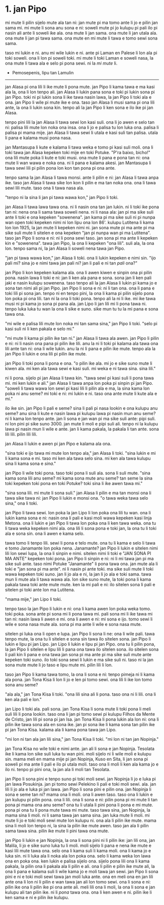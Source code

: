 # 1. jan Pipo

mi mute li pilin sijelo mute ala tan ni: jan mute pi ma tomo ante li jo e pilin jan sama mi. mi mute li sona anu sona e ni: soweli mute pi jo kulupu pi pali ilo pi nasin ali ante li soweli ike ala. ona mute li jan sama. ona mute li jan utala ala. ona mute li jan pi tawa sama. ona mute en mi mute li tawa e tomo sewi sona sama.

taso mi lukin e ni. anu mi wile lukin e ni. ante pi Laman en Palese li lon ala pi toki soweli. ona li lon pi soweli toki. mi mute li toki Laman e soweli nasa, la ona mute li tawa ala e selo pi pona sewi. ni la *mi mute* li.

* Pemosepenis, lipu tan Lamulin

---

jan Alasa pi ona lili li ike mute li pona mute. jan Pipo li kama tawa e ma kasi ala la, ona li lon tenpo ali. jan Alasa li lukin pana sona e toki pi lukin sona pi jan Pipo. toki ni pi lukin sona li ike tawa nasin lawa, la jan Pipo li toki ala e ona. jan Pipo li wile pi mute ike e ona. taso jan Alasa li musi sama pi ona lili ante, la ona li lukin sona kin. tenpo ali la jan Pipo li ken sona e ilo ike pi jan Alasa.

tenpo pini lili la jan Alasa li tawa sewi lon kasi suli. ona li jo awen e selo tan ni: palisa lili mute lon noka ona insa. ona li jo e palisa tu lon luka ona. palisa li palisa pi mama mije. jan Alasa li tawa sewi li utala e kasi suli tan palisa. utala li pana e kalama musi pona nasa.

jan Mantasupa li kute e kalama li tawa weka e tomo pi kasi suli moli. ona li toki tawa jan Alasa kepeken toki mije en toki Potuke. "P'ra baixo, bicho!" ona lili mute poka li kute e toki musi. ona mute li pana e pona tan ni: ona mute li wan wawa e noka ona. ni li pana e kalama akesi. jan Mantasupa li tawa sewi lili pi pilin pona lon kon tan pona pi ona ante.

tenpo sama la jan Alasa li tawa monsi. ante li pilin e ni: jan Alasa li tawa anpa ike. taso jan Alasa li tawa sike lon kon li pilin e ma tan noka ona. ona li tawa sewi lili mute. taso ona li tawa nasa ala.

"tenpo ni la sina li jan pi tawa wawa kon," jan Pipo li toki.

jan Alasa li tawa lawa tawa ona. ni li nasin ona tan jan lukin. ni li toki ike pona tan ni: nena ona li sama tawa soweli nena. ni li nasa ala: jan pi ma sike suli ante li toki e ona kepeken "sowenena". jan kama pi ma sike suli ni pi nunpa wan open toki kepeken nimi ni lon lipu ona lon 86'. kulupu Lutitena li kama lon lon 1925, la jan mute li kepeken nimi ni. jan sona mute pi ma ante pi ma sike suli mute li sitelen e ona kepeken "jan pi nunpa wan pi ma Lutitena". taso jan Pipo li sona e ni: ni li pona sewi taso. jan sona pi ma ante li kepeken kin e "sowenena". tawa jan Pipo, la ona li kepeken "ona lili". suli ala, la ona lon. tenpo sama ni, la jan Alasa li soweli nena tawa jan Pipo.

"jan pi tawa wawa kon," jan Alasa li toki. ona li lukin kepeken e nimi sin. "ijo pali mi? sina jo e nimi tawa jan pali ni? jan li pali e ni tan *pali* ona?"

jan Pipo li kon kepeken kalama ala. ona li awen kiwen e sinpin ona pi pilin pona. nasin lawa li toki e ni: jan li ken ala pana e sona. sona jan li ken pali jaki e nasin kulupu sowenena. taso tenpo ali la jan Alasa li lukin pi kama jo e sona tan nimi ali pi jan Pipo. jan Pipo li sona e ni: ni li tan ona. ona li pana e toki lili pi sona jan. tenpo ni en tenpo pini, la ona li kama pi pilin sijelo pona lon poka pi ona lili. tan ni la ona li toki pona. tenpo ali la ni li ike. mi ike tawa musi ni pi kama jo sona pi pana ala. jan Lipo li jan lili mi li pona tawa ni. tenpo luka luka tu wan la ona li sike e suno. sike mun tu tu la mi pana e sona tawa ona.

"mi wile e palisa lili mute lon noka mi tan sama sina," jan Pipo li toki. "selo pi kasi suli ni li ken pakala e selo mi."

"mi mute li kama pi pilin ike tan ni." jan Alasa li tawa ala awen. jan Pipo li pilin e ni: ni li nasin ona pana pi pilin ike lili. anu la ni li toki pi kalama ala tawa ona lili ante tan ni: ona li wile lukin. anu la ni li pana e pilin ike mute. tenpo ala la jan Pipo li lukin e ona lili pi pilin ike mute.

jan Pipo li toki pona li pona e ona. "o pilin ike ala. mi jo e sike suno mute li kiwen ala. mi ken ala tawa sewi e kasi suli. mi weka e ni tawa sina. sina lili."

ni li pona. sijelo pi jan Alasa li tawa kin. "tawa sewi pi kasi suli li pona tawa mi. mi ken lukin e ali." jan Alasa li tawa anpa lon poka pi sinpin pi jan Pipo. "soweli li tawa wawa lon sewi pi kasi lili li pilin ala e ma, la sina kama lon poka ni anu seme? mi toki e ni: mi lukin e ni. taso ona ante mute li kute ala e mi."

ilo ike sin. jan Pipo li pali e seme? sina li pali pi nasa lookin e ona kulupu anu seme? anu sina li kute e nasin lawa pi kulupu lawa pi nasin mun anu seme? ni li kama lon tenpo ante. jan li sona e jan wan pi ma sike suli ante: pipi suli. ni lon pini pi sike suno 3000. jan mute li moli e pipi suli ali. tenpo ni la kulupu lawa pi nasin mun li wile e ante. jan li kama pakala, la pakala li tan ante. sona lili lili. pilin lili lili.

jan Alasa li lukin e awen pi jan Pipo e kalama ala ona.

"sina toki e ijo tawa mi mute lon tenpo ala," jan Alasa li toki. "sina lukin e mi li kama sona e mi. taso mi ken ala tawa selo sina. mi ken ala tawa kulupu sina li kama sona e *sina*."

jan Pipo li wile toki pona. taso toki pona li suli ala. sona li suli mute. "sina kama sona lili anu seme? mi kama sona mute anu seme? tan seme la sina toki kepeken toki pona en toki Potuke? toki sina li ike awen tawa mi."

"sina sona lili. mi mute li sona suli." jan Alasa li pilin e ma tan monsi ona li tawa sike tawa ni: jan Pipo li lukin e monsi ona. "o tawa weka tawa selo sina," ona li toki.

jan Pipo li tawa sewi. lon poka la jan Lipo li lon poka ona lili tu wan. ona li lukin kama sona e ni: nasin ona li pali e kasi moli wawa kepeken kasi linja Metona. ona li lukin e jan Pipo li tawa lon poka ona li ken tawa weka. ona tu li tawa weka kepeken nimi ala. ona lili li sona pona e toki jan, la ona tu li toki ala e sona sin. ona li awen e kama selo.

tawa tomo li tenpo lili. sewi li pona e telo mute. ona tu li kama e selo li tawa e tomo Janamante lon poka nena. Janamante? jan Pipo li lukin e sitelen nimi lili lon sewi lupa, la ona li sinpin e nimi. sitelen nimi li toki e "JAN SONA PI MA ANTE" kepeken toki pona. jan Pipo li sinpin e ni: ni li mi tawa jan pi ma sike suli ante. taso nimi Potuke "Janamante" li pona tawa ona. jan mute ala li toki e "jan sona pi ma ante". ni li nasin pi ante toki. ma sike suli mute li toki wawa kepeken toki suno. jan li jo ala e ni, la jan li jo ala e toki sama. tawa mun li mute ala li tawa wawa ala. lon sike suno mute, la toki pona li kama pakala tawa toki ante mute mute. ken la mi pali e ni: ilo sitelen sona li pali e sitelen pi toki ante lon ma Lutitena.

"mama mije," jan Lipo li toki.

tenpo taso la jan Pipo li lukin e ni: ona li kama awen lon poka weka tomo. toki poka. sona ante pi sona mi li pona tawa mi. pali sona mi li ike tawa mi tan ni: nasin lawa li awen e mi. ona li awen e ni: mi sona e ijo. tomo sewi li wile e sona nasa mute ala. sona pi ma ante li wile e sona nasa mute.

sitelen pi luka ona li open e lupa. jan Pipo li sona li ne: ona li wile pali. tawa tenpo mute, la ona tu li sitelen e sona sin tawa ilo sitelen sona. jan Pipo li lukin e lipu pi jan Lipo. jan Lipo li lukin e lipu pi jan Pipo. ona tu li pilin pona, la jan Pipo li sitelen e lipu lili li pana ona tawa ilo sitelen sona. ilo sitelen sona li pali kin li pana e ona tawa jan sona pi ma ante pi ma sike suli mute ante kepeken toki suno. ilo toki sona sewi li lukin e ma sike suli ni. taso ni la jan sona mute mute li jo taso e lipu mute mi. pilin lili li lon.

taso jan Pipo li kama tawa tomo, la ona li sona e ni: tenpo pimeja ni li kama ala pona. jan Tona Kisa li lon li jo e len pi tomo sewi. ona lili li ike lon tomo sona anu seme?

"ala ala," jan Tona Kisa li toki. "ona lili sina ali li pona. taso ona ni li lili. ona li ken ala pali e lon."

jan Lipo li toki ala. pali sona. jan Tona Kisa li sona mute li toki pona li meli suli lili li pona lookin. taso ona li jan pi tomo sewi pi kulupu Filhos da Mente de Cristo, jan lili pi sona pi jan Isa. jan Tona Kisa li pona lukin ala lon ni: ona li pilin ike tawa sona ala en sona ike. jan pi sona ike li kama sona tan pilin ike pi jan Tona Kisa. kalama ala li kama pona tawa jan Lipo.

"mi lon ni tan ala jan lili sina," jan Tona Kisa li toki. "mi lon ni tan jan Nopinja."

jan Tona Kisa no wile toki e nimi ante. jan ali li sona e jan Nopinja. Tesolata ike li kama lon sike suli luka tu wan pini. moli sijelo ni li wile moli e kulupu sin. mama meli en mama mije pi jan Nopinja, Kuso en Sita, li jan sona pi soweli pi ma ante li pali e ilo pi utala moli. taso ona li moli li ken ala kama jo e ilo ni. tenpo pi pini ona, la jan ala li moli tan Tesolata.

jan Pipo li sona pini e tenpo suno pi toki moli sewi. jan Nopinja li jo e luka pi jan lawa Posukinja. jan pi tomo sewi Pelekino li pali e toki moli sewi. ala. jan lili li jo ala e luka pi jan lawa. jan Pipo li sona pini e pilin ona. jan Nopinja li sona e seme tan ni? mama ona li moli. ona li awen taso. taso ona li lukin e jan kulupu pi pilin pona. ona li lili. ona li sona e ni: pilin pona pi mi mute li tan pona pi mama ona anu seme? ona tu li utala li pini pona li pona e mi mute. pona pi ona tu li pona mute tawa mi mute. taso tawa sina, jan Nopinja, la mama sina li moli. ni li sama tawa jan sama sina. jan luka mute li moli. mi mute li jo e toki moli sewi mute lon kulupu ni. ona ala li pilin ike mute. mama sina li moli lon tenpo ni, la sina la pilin ike mute awen. taso jan ala li pilin sama tawa sina. pilin ike mute li pini tawa ona mute.

jan Pipo li lukin e jan Nopinja, la ona li sona pini ni li pilin ike: jan lili ona, jan Malila, li jo e sike suno luka tu li moli. moli sijelo li pana e nena ike mute e kasi lili mute tawa ona. selo ona li kama suli li kama moli. ona li kama jo e luka sin. ni li luka ala li noka ala lon poka ona. selo li kama weka lon lawa ona en poka ona. ken lukin e palisa sijelo ona. sijelo pona lili ona li kama pakala, la pilin ona li pakala ala li pilin e ali. ona li pilin e pilin ike mute ali, la ona li pana e kalama suli li wile kama jo e moli tawa jan sewi. jan Pipo li sona pini e ni e toki moli sewi tawa jan moli luka ante. ona en meli ona en jan lili ante ona li lon ni li pilin e wan tawa jan ali lon tomo sewi. ona li sona e ni: pilin ike ona li pilin ike pi ona ante ali. meli lili ona li moli, la ona li sona e jan kulupu ali tan pilin ike. ni li *pona* tawa ona. ona li ken awen e ni. pilin ike li ken sama e ni e pilin ike kulupu.
